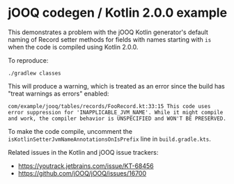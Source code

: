 # jOOQ codegen / Kotlin 2.0.0 example

This demonstrates a problem with the jOOQ Kotlin generator's default naming of Record setter methods for fields with names starting with `is` when the code is compiled using Kotlin 2.0.0.

To reproduce:

    ./gradlew classes

This will produce a warning, which is treated as an error since the build has "treat warnings as errors" enabled:

`com/example/jooq/tables/records/FooRecord.kt:33:15 This code uses error suppression for 'INAPPLICABLE_JVM_NAME'. While it might compile and work, the compiler behavior is UNSPECIFIED and WON'T BE PRESERVED.`

To make the code compile, uncomment the `isKotlinSetterJvmNameAnnotationsOnIsPrefix` line in `build.gradle.kts`.

Related issues in the Kotlin and jOOQ issue trackers:

* https://youtrack.jetbrains.com/issue/KT-68456
* https://github.com/jOOQ/jOOQ/issues/16700

